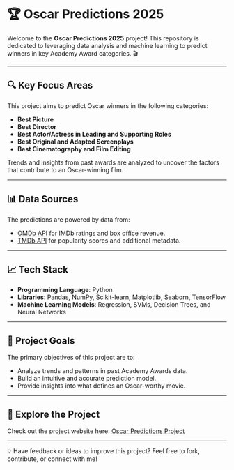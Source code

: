 # 🏆 Oscar Predictions 2025

Welcome to the **Oscar Predictions 2025** project! This repository is dedicated to leveraging data analysis and machine learning to predict winners in key Academy Award categories. 🎬  

---

## 🔍 Key Focus Areas
This project aims to predict Oscar winners in the following categories:
- **Best Picture**
- **Best Director**
- **Best Actor/Actress in Leading and Supporting Roles**
- **Best Original and Adapted Screenplays**
- **Best Cinematography and Film Editing**

Trends and insights from past awards are analyzed to uncover the factors that contribute to an Oscar-winning film.

---

## 📊 Data Sources
The predictions are powered by data from:
- [OMDb API](https://www.omdbapi.com/) for IMDb ratings and box office revenue.
- [TMDb API](https://developers.themoviedb.org/) for popularity scores and additional metadata.

---

## 📈 Tech Stack
- **Programming Language**: Python
- **Libraries**: Pandas, NumPy, Scikit-learn, Matplotlib, Seaborn, TensorFlow
- **Machine Learning Models**: Regression, SVMs, Decision Trees, and Neural Networks

---

## 🌟 Project Goals
The primary objectives of this project are to:
- Analyze trends and patterns in past Academy Awards data.
- Build an intuitive and accurate prediction model.
- Provide insights into what defines an Oscar-worthy movie.

---

## 🔗 Explore the Project
Check out the project website here: [Oscar Predictions Project](https://sites.google.com/view/oscars-unveiled/home)

---

💡 Have feedback or ideas to improve this project? Feel free to fork, contribute, or connect with me!
